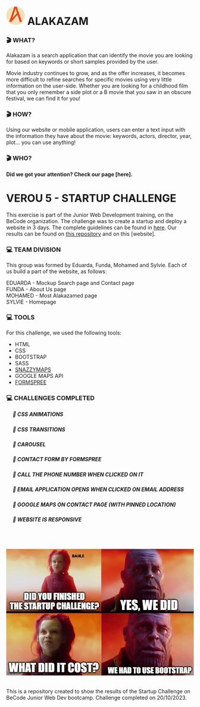 # <img src="images/Logo_Alakazam.png" width="50px"/>   ALAKAZAM

### 🎬 WHAT?

Alakazam is a search application that can identify the movie you are looking for based on keywords or short samples provided by the user.

Movie industry continues to grow, and as the offer increases, it becomes more difficult to refine searches for specific movies using very little information on the user-side. Whether you are looking for a childhood film that you only remember a side plot or a B movie that you saw in an obscure festival, we can find it for you!

### 🎬 HOW?

Using our website or mobile application, users can enter a text input with the information they have about the movie: keywords, actors, director, year, plot… you can use anything!

### 🎬 WHO?

#### Did we got your attention? Check our page [here].

# VEROU 5 - STARTUP CHALLENGE

This exercise is part of the Junior Web Development training, on the BeCode organization. The challenge was to create a startup and deploy a website in 3 days. The complete guidelines can be found in [here](https://github.com/becodeorg/GNT-Verou-5/tree/main/1.The-Field/08.The-startup). Our results can be found on [this repository](https://github.com/eduardabp/Alakazam) and on this [website].

### 💻 TEAM DIVISION

This group was formed by Eduarda, Funda, Mohamed and Sylvie. Each of us build a part of the website, as follows:

EDUARDA - Mockup Search page and Contact page  
FUNDA - About Us page  
MOHAMED - Most Alakazamed page  
SYLVIE - Homepage


### 💻 TOOLS

For this challenge, we used the following tools:

- HTML
- CSS
- BOOTSTRAP
- SASS
- [SNAZZYMAPS](https://snazzymaps.com/)
- GOOGLE MAPS API
- [FORMSPREE](https://formspree.io/)

### 💻 CHALLENGES COMPLETED

##### &emsp; 🎯 CSS ANIMATIONS
##### &emsp; 🎯 CSS TRANSITIONS
##### &emsp; 🎯 CAROUSEL
##### &emsp; 🎯 CONTACT FORM BY FORMSPREE
##### &emsp; 🎯 CALL THE PHONE NUMBER WHEN CLICKED ON IT
##### &emsp; 🎯 EMAIL APPLICATION OPENS WHEN CLICKED ON EMAIL ADDRESS
##### &emsp; 🎯 GOOGLE MAPS ON CONTACT PAGE (WITH PINNED LOCATION)
##### &emsp; 🎯 WEBSITE IS RESPONSIVE  
&nbsp;  
&nbsp;  


<img src="images/meme.jpg" width="600px"/>  

&nbsp;  
This is a repository created to show the results of the Startup Challenge on BeCode Junior Web Dev bootcamp. Challenge completed on 20/10/2023.